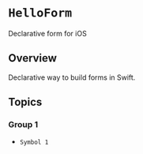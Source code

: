 # ``HelloForm``

Declarative form for iOS

## Overview

Declarative way to build forms in Swift.

## Topics

### Group 1

- ``Symbol 1``

